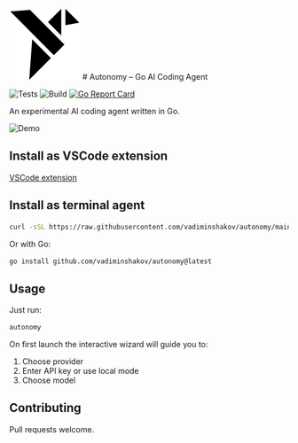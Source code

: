 <img src="https://raw.githubusercontent.com/vadiminshakov/autonomy/main/vscode-extension/media/icon.png" alt="Autonomy Logo" width="128" height="128"> # Autonomy – Go AI Coding Agent

![Tests](https://github.com/vadiminshakov/autonomy/actions/workflows/test.yml/badge.svg)
![Build](https://github.com/vadiminshakov/autonomy/actions/workflows/release.yml/badge.svg)
[![Go Report Card](https://goreportcard.com/badge/github.com/vadiminshakov/autonomy)](https://goreportcard.com/report/github.com/vadiminshakov/autonomy)

An experimental AI coding agent written in Go.

![Demo](https://github.com/vadiminshakov/autonomy/releases/download/v0.0.0/demo.gif)

## Install as VSCode extension

[VSCode extension](https://marketplace.visualstudio.com/items?itemName=Autonomy.autonomy-vscode)

## Install as terminal agent

```bash
curl -sSL https://raw.githubusercontent.com/vadiminshakov/autonomy/main/install.sh | sudo bash
```

Or with Go:

```bash
go install github.com/vadiminshakov/autonomy@latest
```

## Usage

Just run:

```bash
autonomy
```

On first launch the interactive wizard will guide you to:

1. Choose provider
2. Enter API key or use local mode
3. Choose model

## Contributing

Pull requests welcome.
